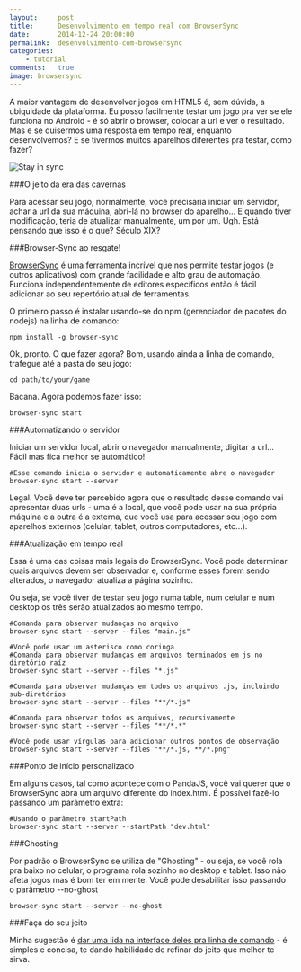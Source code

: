 ```yaml
---
layout:     post
title:      Desenvolvimento em tempo real com BrowserSync
date:       2014-12-24 20:00:00
permalink:  desenvolvimento-com-browsersync
categories: 
    - tutorial
comments:   true
image: browsersync
---
```


A maior vantagem de desenvolver jogos em HTML5 é, sem dúvida, a ubiquidade da plataforma. Eu posso facilmente testar um jogo pra ver se ele funciona no Android - é só abrir o browser, colocar a url e ver o resultado. Mas e se quisermos uma resposta em tempo real, enquanto desenvolvemos? E se tivermos muitos aparelhos diferentes pra testar, como fazer?

![Stay in sync]({{site.baseurl}}/assets/in_sync.png)

###O jeito da era das cavernas

Para acessar seu jogo, normalmente, você precisaria iniciar um servidor, achar a url da sua máquina, abri-lá no browser do aparelho... E quando tiver modificação, teria de atualizar manualmente, um por um. Ugh. Está pensando que isso é o que? Século XIX?

###Browser-Sync ao resgate!

<a href="http://www.browsersync.io/" target="_blank">BrowserSync</a> é uma ferramenta incrível que nos permite testar jogos (e outros aplicativos) com grande facilidade e alto grau de automação. Funciona independentemente de editores específicos então é fácil adicionar ao seu repertório atual de ferramentas.

O primeiro passo é instalar usando-se do npm (gerenciador de pacotes do nodejs) na linha de comando:

    npm install -g browser-sync

Ok, pronto. O que fazer agora? Bom, usando ainda a linha de comando, trafegue até a pasta do seu jogo:

    cd path/to/your/game

Bacana. Agora podemos fazer isso:

    browser-sync start

###Automatizando o servidor

Iniciar um servidor local, abrir o navegador manualmente, digitar a url... Fácil mas fica melhor se automático!

    #Esse comando inicia o servidor e automaticamente abre o navegador
    browser-sync start --server
    
Legal. Você deve ter percebido agora que o resultado desse comando vai apresentar duas urls - uma é a local, que você pode usar na sua própria máquina e a outra é a externa, que você usa para acessar seu jogo com aparelhos externos (celular, tablet, outros computadores, etc...).

###Atualização em tempo real

Essa é uma das coisas mais legais do BrowserSync. Você pode determinar quais arquivos devem ser observador e, conforme esses forem sendo alterados, o navegador atualiza a página sozinho.

Ou seja, se você tiver de testar seu jogo numa table, num celular e num desktop os três serão atualizados ao mesmo tempo.

    #Comanda para observar mudanças no arquivo
    browser-sync start --server --files "main.js"

    #Você pode usar um asterisco como coringa
    #Comanda para observar mudanças em arquivos terminados em js no diretório raíz
    browser-sync start --server --files "*.js"
    
    #Comanda para observar mudanças em todos os arquivos .js, incluindo sub-diretórios
    browser-sync start --server --files "**/*.js"
    
    #Comanda para observar todos os arquivos, recursivamente
    browser-sync start --server --files "**/*.*"
    
    #Você pode usar vírgulas para adicionar outros pontos de observação
    browser-sync start --server --files "**/*.js, **/*.png"
    
###Ponto de início personalizado

Em alguns casos, tal como acontece com o PandaJS, você vai querer que o BrowserSync abra um arquivo diferente do index.html. É possível fazê-lo passando um parâmetro extra:

    #Usando o parâmetro startPath
    browser-sync start --server --startPath "dev.html"
    
###Ghosting

Por padrão o BrowserSync se utiliza de "Ghosting" - ou seja, se você rola pra baixo no celular, o programa rola sozinho no desktop e tablet. Isso não afeta jogos mas é bom ter em mente. Você pode desabilitar isso passando o parâmetro --no-ghost

    browser-sync start --server --no-ghost
    
###Faça do seu jeito

Minha sugestão é <a href="http://www.browsersync.io/docs/command-line/" target="_blank">dar uma lida na interface deles pra linha de comando</a> - é simples e concisa, te dando habilidade de refinar do jeito que melhor te sirva.

